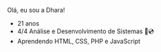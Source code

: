 Olá, eu sou a Dhara!
+ 21 anos
+ 4/4 Análise e Desenvolvimento de Sistemas 💽💿
+ Aprendendo HTML, CSS, PHP e JavaScript
